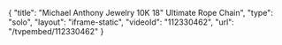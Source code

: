 {
    "title": "Michael Anthony Jewelry 10K 18\" Ultimate Rope Chain",
    "type": "solo",
    "layout": "iframe-static",
    "videoId": "112330462",
    "url": "\/tvpembed\/112330462"
}